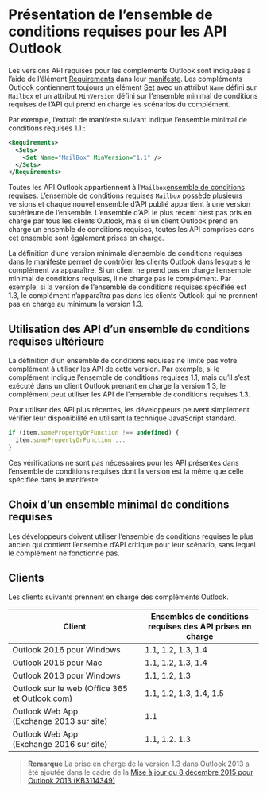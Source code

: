  

# <a name="understanding-outlook-api-requirement-sets"></a>Présentation de l’ensemble de conditions requises pour les API Outlook

Les versions API requises pour les compléments Outlook sont indiquées à l’aide de l’élément [Requirements](https://msdn.microsoft.com/EN-US/library/office/dn592036.aspx) dans leur [manifeste](https://msdn.microsoft.com/en-us/library/office/fp123693.aspx). Les compléments Outlook contiennent toujours un élément [Set](https://msdn.microsoft.com/EN-US/library/office/dn592049.aspx) avec un attribut `Name` défini sur `Mailbox` et un attribut `MinVersion` défini sur l’ensemble minimal de conditions requises de l’API qui prend en charge les scénarios du complément.

Par exemple, l’extrait de manifeste suivant indique l’ensemble minimal de conditions requises 1.1 :

```xml
<Requirements>
  <Sets>
    <Set Name="MailBox" MinVersion="1.1" />
  </Sets>
</Requirements>
```

Toutes les API Outlook appartiennent à l’`Mailbox`[ensemble de conditions requises](https://msdn.microsoft.com/EN-US/library/office/dn535871.aspx#SpecifyRequirementSets_intro). L’ensemble de conditions requises `Mailbox` possède plusieurs versions et chaque nouvel ensemble d’API publié appartient à une version supérieure de l’ensemble. L’ensemble d’API le plus récent n’est pas pris en charge par tous les clients Outlook, mais si un client Outlook prend en charge un ensemble de conditions requises, toutes les API comprises dans cet ensemble sont également prises en charge.

La définition d’une version minimale d’ensemble de conditions requises dans le manifeste permet de contrôler les clients Outlook dans lesquels le complément va apparaître. Si un client ne prend pas en charge l’ensemble minimal de conditions requises, il ne charge pas le complément. Par exemple, si la version de l’ensemble de conditions requises spécifiée est 1.3, le complément n’apparaîtra pas dans les clients Outlook qui ne prennent pas en charge au minimum la version 1.3.

## <a name="using-apis-from-later-requirement-sets"></a>Utilisation des API d’un ensemble de conditions requises ultérieure

La définition d’un ensemble de conditions requises ne limite pas votre complément à utiliser les API de cette version. Par exemple, si le complément indique l’ensemble de conditions requises 1.1, mais qu’il s’est exécuté dans un client Outlook prenant en charge la version 1.3, le complément peut utiliser les API de l’ensemble de conditions requises 1.3\.

Pour utiliser des API plus récentes, les développeurs peuvent simplement vérifier leur disponibilité en utilisant la technique JavaScript standard.

```js
if (item.somePropertyOrFunction !== undefined) {
  item.somePropertyOrFunction ...
}
```

Ces vérifications ne sont pas nécessaires pour les API présentes dans l’ensemble de conditions requises dont la version est la même que celle spécifiée dans le manifeste.

## <a name="choosing-a-minimum-requirement-set"></a>Choix d’un ensemble minimal de conditions requises

Les développeurs doivent utiliser l’ensemble de conditions requises le plus ancien qui contient l’ensemble d’API critique pour leur scénario, sans lequel le complément ne fonctionne pas.

## <a name="clients"></a>Clients

Les clients suivants prennent en charge des compléments Outlook.

| Client | Ensembles de conditions requises des API prises en charge |
| --- | --- |
| Outlook 2016 pour Windows | 1.1, 1.2, 1.3, 1.4 |
| Outlook 2016 pour Mac | 1.1, 1.2, 1.3, 1.4 |
| Outlook 2013 pour Windows | 1.1, 1.2, 1.3 |
| Outlook sur le web (Office 365 et Outlook.com) | 1.1, 1.2, 1.3, 1.4, 1.5 |
| Outlook Web App (Exchange 2013 sur site) | 1.1 |
| Outlook Web App (Exchange 2016 sur site) | 1.1, 1.2. 1.3 |

>**Remarque** La prise en charge de la version 1.3 dans Outlook 2013 a été ajoutée dans le cadre de la [Mise à jour du 8 décembre 2015 pour Outlook 2013 (KB3114349)](https://support.microsoft.com/en-us/kb/3114349)